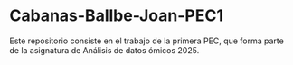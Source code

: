 # Cabanas-Ballbe-Joan-PEC1
Este repositorio consiste en el trabajo de la primera PEC, que forma parte de la asignatura de Análisis de datos ómicos 2025.
